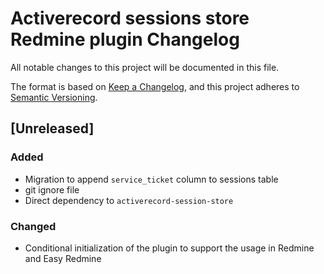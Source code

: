 # Activerecord sessions store Redmine plugin Changelog
All notable changes to this project will be documented in this file.

The format is based on [Keep a Changelog](https://keepachangelog.com/en/1.0.0/),
and this project adheres to [Semantic Versioning](https://semver.org/spec/v2.0.0.html).

## [Unreleased]
### Added
- Migration to append `service_ticket` column to sessions table
- git ignore file
- Direct dependency to `activerecord-session-store`

### Changed
- Conditional initialization of the plugin to support the usage in Redmine and Easy Redmine